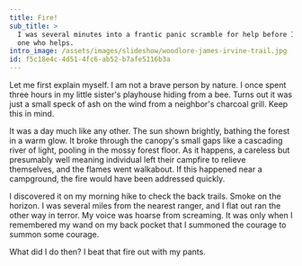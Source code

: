 ```yaml
---
title: Fire!
sub_title: >
  I was several minutes into a frantic panic scramble for help before I remember that I, Niles, am the
  one who helps.
intro_image: /assets/images/slideshow/woodlore-james-irvine-trail.jpg
id: f5c18e4c-4d51-4fc6-ab52-b7afe5116b3a
---
```

Let me first explain myself. I am not a brave person by nature. I once spent three hours in my little sister's playhouse hiding from a bee. Turns out it was just a small speck of ash on the wind from a neighbor's charcoal grill. Keep this in mind.

It was a day much like any other. The sun shown brightly, bathing the forest in a warm glow. It broke through the canopy's small gaps like a cascading river of light, pooling in the mossy forest floor. As it happens, a careless but presumably well meaning individual left their campfire to relieve themselves, and the flames went walkabout. If this happened near a campground, the fire would have been addressed quickly.

I discovered it on my morning hike to check the back trails. Smoke on the horizon. I was several miles from the nearest ranger, and I flat out ran the other way in terror. My voice was hoarse from screaming. It was only when I remembered my wand on my back pocket that I summoned the courage to summon some courage.

What did I do then? I beat that fire out with my pants.

